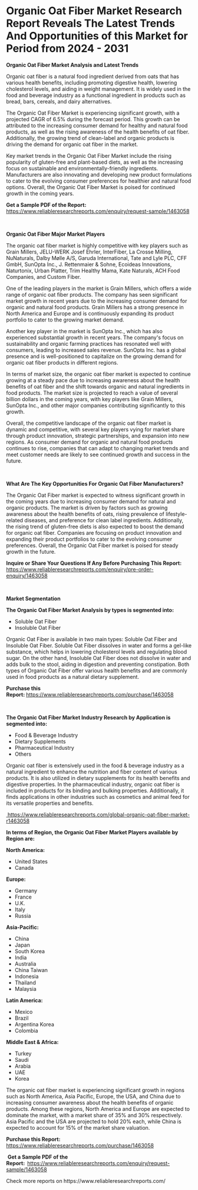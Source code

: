 <p><h1>Organic Oat Fiber Market Research Report Reveals The Latest Trends And Opportunities of this Market for Period from 2024 - 2031</h1></p><p><strong>Organic Oat Fiber Market Analysis and Latest Trends</strong></p>
<p><p>Organic oat fiber is a natural food ingredient derived from oats that has various health benefits, including promoting digestive health, lowering cholesterol levels, and aiding in weight management. It is widely used in the food and beverage industry as a functional ingredient in products such as bread, bars, cereals, and dairy alternatives.</p><p>The Organic Oat Fiber Market is experiencing significant growth, with a projected CAGR of 6.5% during the forecast period. This growth can be attributed to the increasing consumer demand for healthy and natural food products, as well as the rising awareness of the health benefits of oat fiber. Additionally, the growing trend of clean-label and organic products is driving the demand for organic oat fiber in the market.</p><p>Key market trends in the Organic Oat Fiber Market include the rising popularity of gluten-free and plant-based diets, as well as the increasing focus on sustainable and environmentally-friendly ingredients. Manufacturers are also innovating and developing new product formulations to cater to the evolving consumer preferences for healthier and natural food options. Overall, the Organic Oat Fiber Market is poised for continued growth in the coming years.</p></p>
<p><strong>Get a Sample PDF of the Report:&nbsp;</strong> <a href="https://www.reliableresearchreports.com/enquiry/request-sample/1463058">https://www.reliableresearchreports.com/enquiry/request-sample/1463058</a></p>
<p>&nbsp;</p>
<p><strong>Organic Oat Fiber Major Market Players</strong></p>
<p><p>The organic oat fiber market is highly competitive with key players such as Grain Millers, JELU-WERK Josef Ehrler, InterFiber, La Crosse Milling, NuNaturals, Dalby Mølle A/S, Garuda International, Tate and Lyle PLC, CFF GmbH, SunOpta Inc., J. Rettenmaier & Sohne, Ecoideas Innovations, Naturtonix, Urban Platter, Trim Healthy Mama, Kate Naturals, ACH Food Companies, and Custom Fiber.</p><p>One of the leading players in the market is Grain Millers, which offers a wide range of organic oat fiber products. The company has seen significant market growth in recent years due to the increasing consumer demand for organic and natural food products. Grain Millers has a strong presence in North America and Europe and is continuously expanding its product portfolio to cater to the growing market demand.</p><p>Another key player in the market is SunOpta Inc., which has also experienced substantial growth in recent years. The company's focus on sustainability and organic farming practices has resonated well with consumers, leading to increased sales revenue. SunOpta Inc. has a global presence and is well-positioned to capitalize on the growing demand for organic oat fiber products in different regions.</p><p>In terms of market size, the organic oat fiber market is expected to continue growing at a steady pace due to increasing awareness about the health benefits of oat fiber and the shift towards organic and natural ingredients in food products. The market size is projected to reach a value of several billion dollars in the coming years, with key players like Grain Millers, SunOpta Inc., and other major companies contributing significantly to this growth.</p><p>Overall, the competitive landscape of the organic oat fiber market is dynamic and competitive, with several key players vying for market share through product innovation, strategic partnerships, and expansion into new regions. As consumer demand for organic and natural food products continues to rise, companies that can adapt to changing market trends and meet customer needs are likely to see continued growth and success in the future.</p></p>
<p>&nbsp;</p>
<p><strong>What Are The Key Opportunities For Organic Oat Fiber Manufacturers?</strong></p>
<p><p>The Organic Oat Fiber market is expected to witness significant growth in the coming years due to increasing consumer demand for natural and organic products. The market is driven by factors such as growing awareness about the health benefits of oats, rising prevalence of lifestyle-related diseases, and preference for clean label ingredients. Additionally, the rising trend of gluten-free diets is also expected to boost the demand for organic oat fiber. Companies are focusing on product innovation and expanding their product portfolios to cater to the evolving consumer preferences. Overall, the Organic Oat Fiber market is poised for steady growth in the future.</p></p>
<p><strong>Inquire or Share Your Questions If Any Before Purchasing This Report:</strong> <a href="https://www.reliableresearchreports.com/enquiry/pre-order-enquiry/1463058">https://www.reliableresearchreports.com/enquiry/pre-order-enquiry/1463058</a></p>
<p>&nbsp;</p>
<p><strong>Market Segmentation</strong></p>
<p><strong>The Organic Oat Fiber Market Analysis by types is segmented into:</strong></p>
<p><ul><li>Soluble Oat Fiber</li><li>Insoluble Oat Fiber</li></ul></p>
<p><p>Organic Oat Fiber is available in two main types: Soluble Oat Fiber and Insoluble Oat Fiber. Soluble Oat Fiber dissolves in water and forms a gel-like substance, which helps in lowering cholesterol levels and regulating blood sugar. On the other hand, Insoluble Oat Fiber does not dissolve in water and adds bulk to the stool, aiding in digestion and preventing constipation. Both types of Organic Oat Fiber offer various health benefits and are commonly used in food products as a natural dietary supplement.</p></p>
<p><strong>Purchase this Report:&nbsp;</strong><a href="https://www.reliableresearchreports.com/purchase/1463058">https://www.reliableresearchreports.com/purchase/1463058</a></p>
<p>&nbsp;</p>
<p><strong>The Organic Oat Fiber Market Industry Research by Application is segmented into:</strong></p>
<p><ul><li>Food & Beverage Industry</li><li>Dietary Supplements</li><li>Pharmaceutical Industry</li><li>Others</li></ul></p>
<p><p>Organic oat fiber is extensively used in the food & beverage industry as a natural ingredient to enhance the nutrition and fiber content of various products. It is also utilized in dietary supplements for its health benefits and digestive properties. In the pharmaceutical industry, organic oat fiber is included in products for its binding and bulking properties. Additionally, it finds applications in other industries such as cosmetics and animal feed for its versatile properties and benefits.</p></p>
<p><a href="https://www.reliableresearchreports.com/global-organic-oat-fiber-market-r1463058">&nbsp;https://www.reliableresearchreports.com/global-organic-oat-fiber-market-r1463058</a></p>
<p><strong>In terms of Region, the Organic Oat Fiber Market Players available by Region are:</strong></p>
<p>
    <p> <strong> North America: </strong>
        <ul>
            <li>United States</li>
            <li>Canada</li>
        </ul>
        </p> 
    <p> <strong> Europe: </strong>
        <ul>
            <li>Germany</li>
            <li>France</li>
            <li>U.K.</li>
            <li>Italy</li>
            <li>Russia</li>
        </ul>
        </p> 
    <p> <strong> Asia-Pacific: </strong>
        <ul>
            <li>China</li>
            <li>Japan</li>
            <li>South Korea</li>
            <li>India</li>
            <li>Australia</li>
            <li>China Taiwan</li>
            <li>Indonesia</li>
            <li>Thailand</li>
            <li>Malaysia</li>
        </ul>
        </p> 
    <p> <strong> Latin America: </strong>
        <ul>
            <li>Mexico</li>
            <li>Brazil</li>
            <li>Argentina Korea</li>
            <li>Colombia</li>
        </ul>
        </p> 
    <p> <strong> Middle East & Africa: </strong>
        <ul>
            <li>Turkey</li>
            <li>Saudi</li>
            <li>Arabia</li>
            <li>UAE</li>
            <li>Korea</li>
        </ul>
    </p>
    </p>
<p><p>The organic oat fiber market is experiencing significant growth in regions such as North America, Asia Pacific, Europe, the USA, and China due to increasing consumer awareness about the health benefits of organic products. Among these regions, North America and Europe are expected to dominate the market, with a market share of 35% and 30% respectively. Asia Pacific and the USA are projected to hold 20% each, while China is expected to account for 15% of the market share valuation.</p></p>
<p><strong>Purchase this Report: </strong><a href="https://www.reliableresearchreports.com/purchase/1463058">https://www.reliableresearchreports.com/purchase/1463058</a></p>
<p>&nbsp;<strong>Get a Sample PDF of the Report:&nbsp;&nbsp;</strong><a href="https://www.reliableresearchreports.com/enquiry/request-sample/1463058">https://www.reliableresearchreports.com/enquiry/request-sample/1463058</a></p>
<p><strong></strong></p>
<p>Check more reports on https://www.reliableresearchreports.com/</p>